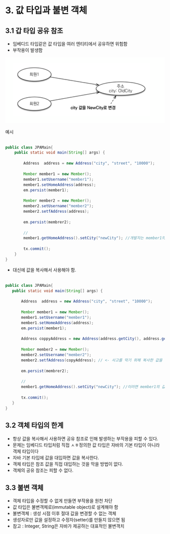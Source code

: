 # 3. 값 타입과 불변 객체
## 3.1 갑 타입 공유 참조

* 임베디드 타입같은 값 타입을 여러 엔티티에서 공유하면 위험함
* 부작용이 발생함

<img src="./img/vtype.png">

예시
```java

public class JPAMain{
    public static void main(String[] args) {
        
        Address  address = new Address("city", "street", "10000");
        
        Member member1 = new Member();
        member1.setUsername("member1");
        member1.setHomeAddress(address);
        em.persist(member1);
        
        Member member2 = new Member();
        member2.setUsername("member2");
        member2.setfAddress(address);
        
        em.persist(membrer2);
        
        //
        member1.getHomeAddress().setCity("newCity"); //개발자는 member1의 주소만 바꿨다고 생각하지만 실제로는 공유하는 값을 바꿔서 member2도 값이 바뀜.
        
        tx.commit();
    }
}
```

* 대신에 값을 복사해서 사용해야 함.

 ```java

public class JPAMain{
    public static void main(String[] args) {
        
        Address  address = new Address("city", "street", "10000");
        
        Member member1 = new Member();
        member1.setUsername("member1");
        member1.setHomeAddress(address);
        em.persist(member1);
        
        Address coppyAddress = new Address(address.getCity(), address.getStreet(), address.getZipcode());// <- 값을 복사
        
        Member member2 = new Member();
        member2.setUsername("member2");
        member2.setfAddress(copyAddress); // <- 사고를 막기 위해 복사한 값을 넣어줌
        
        em.persist(membrer2);
        
        //
        member1.getHomeAddress().setCity("newCity"); //이러면 member1의 값만바뀜.
        
        tx.commit();
    }
}
```


## 3.2 객체 타입의 한계
* 항상 값을 복사해서 사용하면 공유 참조로 인해 발생하는 부작용을 피할 수 있다.
* 문제는 임베디드 타입처럼 직접 ㅅㅎ정의한 값 타입은 자바의 기본 타입이 아니라 객체 타입이다
* 자바 기본 타입에 값을 대입하면 값을 복사한다.
* 객체 타입은 참조 값을 직접 대입하는 것을 막을 방법이 없다.
* 객체의 공유 참조는 피할 수 없다.

## 3.3 불변 객체
* 객체 타입을 수정할 수 없게 만들면 부작용을 원천 차단
* 값 타입은 불변객체로(immutable object)로 설계해야 함
* 불변객체 : 생성 시점 이후 절대 값을 변경할 수 없는 객체
* 생성자로만 값을 설정하고 수정자(setter)를 만들지 않으면 됨
* 참고 : Integer, String은 자바가 제공하는 대표적인 불변객치